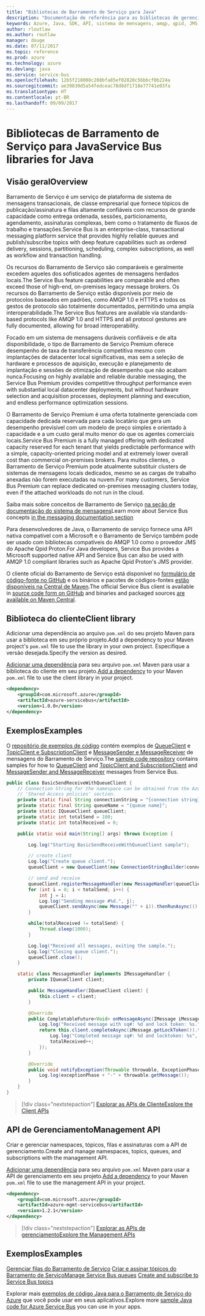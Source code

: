 ```yaml
---
title: "Bibliotecas de Barramento de Serviço para Java"
description: "Documentação de referência para as bibliotecas de gerenciamento e de cliente de Java para Barramento de Serviço"
keywords: Azure, Java, SDK, API, sistema de mensagens, amqp, qpid, JMS, pubsub, pub-sub, agente de mensagens
author: rloutlaw
ms.author: routlaw
manager: douge
ms.date: 07/11/2017
ms.topic: reference
ms.prod: azure
ms.technology: azure
ms.devlang: java
ms.service: service-bus
ms.openlocfilehash: 12b5f218008c208bfa85ef02820c56bbcf0b224a
ms.sourcegitcommit: ae39830d5a54fedceac78d8df1718e77741e03fa
ms.translationtype: HT
ms.contentlocale: pt-BR
ms.lasthandoff: 09/09/2017
---
```

# <a name="service-bus-libraries-for-java"></a><span data-ttu-id="a3149-104">Bibliotecas de Barramento de Serviço para Java</span><span class="sxs-lookup"><span data-stu-id="a3149-104">Service Bus libraries for Java</span></span>

## <a name="overview"></a><span data-ttu-id="a3149-105">Visão geral</span><span class="sxs-lookup"><span data-stu-id="a3149-105">Overview</span></span>

<span data-ttu-id="a3149-106">Barramento de Serviço é um serviço de plataforma de sistema de mensagens transacionais, de classe empresarial que fornece tópicos de publicação/assinatura e filas altamente confiáveis com recursos de grande capacidade como entrega ordenada, sessões, particionamento, agendamento, assinaturas complexas, bem como o tratamento de fluxos de trabalho e transações.</span><span class="sxs-lookup"><span data-stu-id="a3149-106">Service Bus is an enterprise-class, transactional messaging platform service that provides highly reliable queues and publish/subscribe topics with deep feature capabilities such as ordered delivery, sessions, partitioning, scheduling, complex subscriptions, as well as workflow and transaction handling.</span></span>

<span data-ttu-id="a3149-107">Os recursos do Barramento de Serviço são comparáveis e geralmente excedem aqueles dos sofisticados agentes de mensagens herdados locais.</span><span class="sxs-lookup"><span data-stu-id="a3149-107">The Service Bus feature capabilities are comparable and often exceed those of high-end, on-premises legacy message brokers.</span></span> <span data-ttu-id="a3149-108">Os recursos do Barramento de Serviço estão disponíveis por meio de protocolos baseados em padrões, como AMQP 1.0 e HTTPS e todos os gestos de protocolo são totalmente documentados, permitindo uma ampla interoperabilidade.</span><span class="sxs-lookup"><span data-stu-id="a3149-108">The Service Bus features are available via standards-based protocols like AMQP 1.0 and HTTPS and all protocol gestures are fully documented, allowing for broad interoperability.</span></span> 

<span data-ttu-id="a3149-109">Focado em um sistema de mensagens duráveis confiáveis e de alta disponibilidade, o tipo de Barramento de Serviço Premium oferece desempenho de taxa de transferência competitiva mesmo com implantações de datacenter local significativas, mas sem a seleção de hardware e processos de aquisição, execução e planejamento de implantação e sessões de otimização de desempenho que não acabam nunca.</span><span class="sxs-lookup"><span data-stu-id="a3149-109">Focusing on highly available and reliable durable messaging, the Service Bus Premium provides competitive throughput performance even with substantial local datacenter deployments, but without hardware selection and acquisition processes, deployment planning and execution, and endless performance optimization sessions.</span></span> 

<span data-ttu-id="a3149-110">O Barramento de Serviço Premium é uma oferta totalmente gerenciada com capacidade dedicada reservada para cada locatário que gera um desempenho previsível com um modelo de preço simples e orientado à capacidade e a um custo geral muito menor do que os agentes comerciais locais.</span><span class="sxs-lookup"><span data-stu-id="a3149-110">Service Bus Premium is a fully managed offering with dedicated capacity reserved for each tenant that yields predictable performance with a simple, capacity-oriented pricing model and at extremely lower overall cost than commercial on-premises brokers.</span></span> <span data-ttu-id="a3149-111">Para muitos clientes, o Barramento de Serviço Premium pode atualmente substituir clusters de sistemas de mensagens locais dedicados, mesmo se as cargas de trabalho anexadas não forem executadas na nuvem.</span><span class="sxs-lookup"><span data-stu-id="a3149-111">For many customers, Service Bus Premium can replace dedicated on-premises messaging clusters today, even if the attached workloads do not run in the cloud.</span></span> 

<span data-ttu-id="a3149-112">Saiba mais sobre conceitos de Barramento de Serviço [na seção de documentação do sistema de mensagens](https://docs.microsoft.com/en-us/azure/service-bus-messaging/)</span><span class="sxs-lookup"><span data-stu-id="a3149-112">Learn more about Service Bus concepts [in the messaging documentation section](https://docs.microsoft.com/en-us/azure/service-bus-messaging/)</span></span> 

<span data-ttu-id="a3149-113">Para desenvolvedores de Java, o Barramento de serviço fornece uma API nativa compatível com a Microsoft e o Barramento de Serviço também pode ser usado com bibliotecas compatíveis do AMQP 1.0 como o provedor JMS do Apache Qpid Proton.</span><span class="sxs-lookup"><span data-stu-id="a3149-113">For Java developers, Service Bus provides a Microsoft supported native API and Service Bus can also be used with AMQP 1.0 compliant libraries such as Apache Qpid Proton's JMS provider.</span></span>

<span data-ttu-id="a3149-114">O cliente oficial do Barramento de Serviço está disponível no [formulário de código-fonte no GitHub](https://github.com/azure/azure-service-bus-java) e os binários e pacotes de códigos-fontes [estão disponíveis na Central de Maven](http://search.maven.org/#search%7Cga%7C1%7Ca%3A%22azure-servicebus%22).</span><span class="sxs-lookup"><span data-stu-id="a3149-114">The official Service Bus client is available in [source code form on GitHub](https://github.com/azure/azure-service-bus-java) and binaries and packaged sources [are available on Maven Central](http://search.maven.org/#search%7Cga%7C1%7Ca%3A%22azure-servicebus%22).</span></span> 


## <a name="client-library"></a><span data-ttu-id="a3149-115">Biblioteca do cliente</span><span class="sxs-lookup"><span data-stu-id="a3149-115">Client library</span></span>


<span data-ttu-id="a3149-116">Adicionar uma dependência ao arquivo `pom.xml` do seu projeto Maven para usar a biblioteca em seu próprio projeto.</span><span class="sxs-lookup"><span data-stu-id="a3149-116">Add a dependency to your Maven project's `pom.xml` file to use the library in your own project.</span></span> <span data-ttu-id="a3149-117">Especifique a versão desejada.</span><span class="sxs-lookup"><span data-stu-id="a3149-117">Specify the version as desired.</span></span>

<span data-ttu-id="a3149-118">[Adicionar uma dependência](https://maven.apache.org/guides/getting-started/index.html#How_do_I_use_external_dependencies) para seu arquivo `pom.xml` Maven para usar a biblioteca do cliente em seu projeto.</span><span class="sxs-lookup"><span data-stu-id="a3149-118">[Add a dependency](https://maven.apache.org/guides/getting-started/index.html#How_do_I_use_external_dependencies) to your Maven `pom.xml` file to use the client library in your project.</span></span>   

```XML
<dependency>
    <groupId>com.microsoft.azure</groupId>
    <artifactId>azure-servicebus</artifactId>
    <version>1.0.0</version>
</dependency>
```

## <a name="examples"></a><span data-ttu-id="a3149-119">Exemplos</span><span class="sxs-lookup"><span data-stu-id="a3149-119">Examples</span></span>

<span data-ttu-id="a3149-120">O [repositório de exemplos de código](https://github.com/Azure/azure-service-bus/blob/master/samples/Java/) contém exemplos de [QueueClient](https://github.com/Azure/azure-service-bus/blob/master/samples/Java/src/com/microsoft/azure/servicebus/samples/BasicSendReceiveWithQueueClient.java) e [TopicClient e SubscriptionClient](https://github.com/Azure/azure-service-bus/blob/master/samples/Java/src/com/microsoft/azure/servicebus/samples/BasicSendReceiveWithTopicSubscriptionClient.java) e [MessageSender e MessageReceiver](https://github.com/Azure/azure-service-bus/blob/master/samples/Java/src/com/microsoft/azure/servicebus/samples/SendReceiveWithMessageSenderReceiver.java) de mensagens do Barramento de Serviço.</span><span class="sxs-lookup"><span data-stu-id="a3149-120">The [sample code repository](https://github.com/Azure/azure-service-bus/blob/master/samples/Java/) contains samples for how to [QueueClient](https://github.com/Azure/azure-service-bus/blob/master/samples/Java/src/com/microsoft/azure/servicebus/samples/BasicSendReceiveWithQueueClient.java) and [TopicClient and SubscriptionClient](https://github.com/Azure/azure-service-bus/blob/master/samples/Java/src/com/microsoft/azure/servicebus/samples/BasicSendReceiveWithTopicSubscriptionClient.java) and [MessageSender and MessageReceiver](https://github.com/Azure/azure-service-bus/blob/master/samples/Java/src/com/microsoft/azure/servicebus/samples/SendReceiveWithMessageSenderReceiver.java) messages from Service Bus.</span></span>


```java
public class BasicSendReceiveWithQueueClient {
    // Connection String for the namespace can be obtained from the Azure portal under the
    // 'Shared Access policies' section.
    private static final String connectionString = "{connection string}";
    private static final String queueName = "{queue name}";
    private static IQueueClient queueClient;
    private static int totalSend = 100;
    private static int totalReceived = 0;

    public static void main(String[] args) throws Exception {

        Log.log("Starting BasicSendReceiveWithQueueClient sample");

        // create client
        Log.log("Create queue client.");
        queueClient = new QueueClient(new ConnectionStringBuilder(connectionString, queueName), ReceiveMode.PeekLock);

        // send and receive
        queueClient.registerMessageHandler(new MessageHandler(queueClient), new MessageHandlerOptions(1, false, Duration.ofMinutes(1)));
        for (int i = 0; i < totalSend; i++) {
            int j = i;
            Log.log("Sending message #%d.", j);
            queueClient.sendAsync(new Message("" + i)).thenRunAsync(() -> { Log.log("Sent message #%d.", j);});
        }

        while(totalReceived != totalSend) {
            Thread.sleep(1000);
        }

        Log.log("Received all messages, exiting the sample.");
        Log.log("Closing queue client.");
        queueClient.close();
    }

    static class MessageHandler implements IMessageHandler {
        private IQueueClient client;

        public MessageHandler(IQueueClient client) {
            this.client = client;
        }

        @Override
        public CompletableFuture<Void> onMessageAsync(IMessage iMessage) {
            Log.log("Received message with sq#: %d and lock token: %s.", iMessage.getSequenceNumber(), iMessage.getLockToken());
            return this.client.completeAsync(iMessage.getLockToken()).thenRunAsync(() -> {
                Log.log("Completed message sq#: %d and locktoken: %s", iMessage.getSequenceNumber(), iMessage.getLockToken());
                totalReceived++;
            });
        }

        @Override
        public void notifyException(Throwable throwable, ExceptionPhase exceptionPhase) {
            Log.log(exceptionPhase + "-" + throwable.getMessage());
        }
    }
}
```

> [!div class="nextstepaction"]
> [<span data-ttu-id="a3149-121">Explorar as APIs de Cliente</span><span class="sxs-lookup"><span data-stu-id="a3149-121">Explore the Client APIs</span></span>](/java/api/overview/azure/servicebus/clientlibrary)

## <a name="management-api"></a><span data-ttu-id="a3149-122">API de Gerenciamento</span><span class="sxs-lookup"><span data-stu-id="a3149-122">Management API</span></span>

<span data-ttu-id="a3149-123">Criar e gerenciar namespaces, tópicos, filas e assinaturas com a API de gerenciamento.</span><span class="sxs-lookup"><span data-stu-id="a3149-123">Create and manage namespaces, topics, queues, and subscriptions with the management API.</span></span>

<span data-ttu-id="a3149-124">[Adicionar uma dependência](https://maven.apache.org/guides/getting-started/index.html#How_do_I_use_external_dependencies) para seu arquivo `pom.xml` Maven para usar a API de gerenciamento em seu projeto.</span><span class="sxs-lookup"><span data-stu-id="a3149-124">[Add a dependency](https://maven.apache.org/guides/getting-started/index.html#How_do_I_use_external_dependencies) to your Maven `pom.xml` file to use the management API in your project.</span></span>  

```XML
<dependency>
    <groupId>com.microsoft.azure</groupId>
    <artifactId>azure-mgmt-servicebus</artifactId>
    <version>1.2.1</version>
</dependency>
```

> [!div class="nextstepaction"]
> [<span data-ttu-id="a3149-125">Explorar as APIs de gerenciamento</span><span class="sxs-lookup"><span data-stu-id="a3149-125">Explore the Management APIs</span></span>](/java/api/overview/azure/servicebus/managementapi)


## <a name="examples"></a><span data-ttu-id="a3149-126">Exemplos</span><span class="sxs-lookup"><span data-stu-id="a3149-126">Examples</span></span>

<span data-ttu-id="a3149-127">[Gerenciar filas do Barramento de Serviço](https://github.com/Azure-Samples/service-bus-java-manage-queue-with-basic-features)
[Criar e assinar tópicos do Barramento de Serviço](https://github.com/Azure-Samples/service-bus-java-manage-publish-subscribe-with-basic-features)</span><span class="sxs-lookup"><span data-stu-id="a3149-127">[Manage Service Bus queues](https://github.com/Azure-Samples/service-bus-java-manage-queue-with-basic-features)
[Create and subscribe to Service Bus topics](https://github.com/Azure-Samples/service-bus-java-manage-publish-subscribe-with-basic-features)</span></span>

<span data-ttu-id="a3149-128">Explorar mais [exemplos de código Java para o Barramento de Serviço do Azure](https://azure.microsoft.com/resources/samples/?platform=java&term=bus) que você pode usar em seus aplicativos.</span><span class="sxs-lookup"><span data-stu-id="a3149-128">Explore more [sample Java code for Azure Service Bus](https://azure.microsoft.com/resources/samples/?platform=java&term=bus) you can use in your apps.</span></span>
